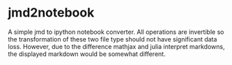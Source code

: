 # jmd2notebook
A simple jmd to ipython notebook converter. All operations are invertible so the transformation of these two file type should not have significant data loss. However, due to the difference mathjax and julia interpret markdowns, the displayed markdown would be somewhat different. 
